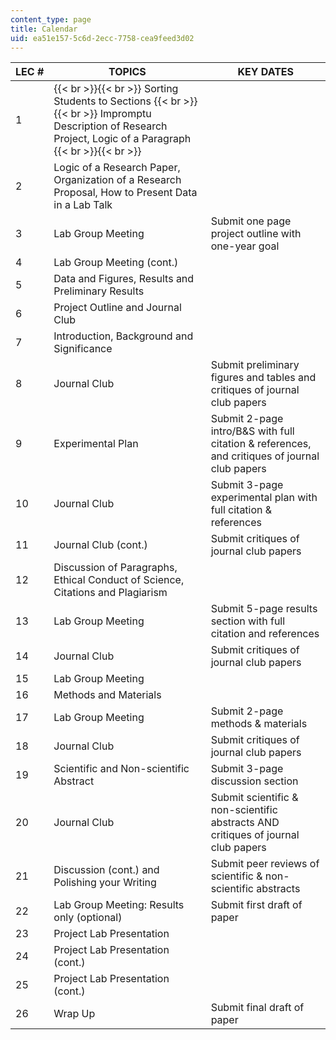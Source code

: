 ```yaml
---
content_type: page
title: Calendar
uid: ea51e157-5c6d-2ecc-7758-cea9feed3d02
---
```


| LEC # | TOPICS | KEY DATES |
| --- | --- | --- |
| 1 |  {{< br >}}{{< br >}} Sorting Students to Sections {{< br >}}{{< br >}} Impromptu Description of Research Project, Logic of a Paragraph {{< br >}}{{< br >}}  |  |
| 2 | Logic of a Research Paper, Organization of a Research Proposal, How to Present Data in a Lab Talk |  |
| 3 | Lab Group Meeting | Submit one page project outline with one-year goal |
| 4 | Lab Group Meeting (cont.) |  |
| 5 | Data and Figures, Results and Preliminary Results |  |
| 6 | Project Outline and Journal Club |  |
| 7 | Introduction, Background and Significance |  |
| 8 | Journal Club | Submit preliminary figures and tables and critiques of journal club papers |
| 9 | Experimental Plan | Submit 2-page intro/B&S with full citation & references, and critiques of journal club papers |
| 10 | Journal Club | Submit 3-page experimental plan with full citation & references |
| 11 | Journal Club (cont.) | Submit critiques of journal club papers |
| 12 | Discussion of Paragraphs, Ethical Conduct of Science, Citations and Plagiarism |  |
| 13 | Lab Group Meeting | Submit 5-page results section with full citation and references |
| 14 | Journal Club | Submit critiques of journal club papers |
| 15 | Lab Group Meeting |  |
| 16 | Methods and Materials |  |
| 17 | Lab Group Meeting | Submit 2-page methods & materials |
| 18 | Journal Club | Submit critiques of journal club papers |
| 19 | Scientific and Non-scientific Abstract | Submit 3-page discussion section |
| 20 | Journal Club | Submit scientific & non-scientific abstracts AND critiques of journal club papers |
| 21 | Discussion (cont.) and Polishing your Writing | Submit peer reviews of scientific & non-scientific abstracts |
| 22 | Lab Group Meeting: Results only (optional) | Submit first draft of paper |
| 23 | Project Lab Presentation |  |
| 24 | Project Lab Presentation (cont.) |  |
| 25 | Project Lab Presentation (cont.) |  |
| 26 | Wrap Up | Submit final draft of paper